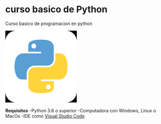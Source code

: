 # curso basico de Python

Curso basico de programacion en python

![Logo de python](Images\python.png)


**Requisitos**
-Python 3.6 o superior
-Computadora con Windows, Linux o MacOs
-IDE como [Visual Studio Code](https://code.visualstudio.com/docs/?dv=win)
